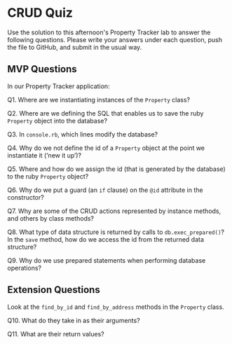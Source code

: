 # CRUD Quiz

Use the solution to this afternoon's Property Tracker lab to answer the following questions. Please write your answers under each question, push the file to GitHub, and submit in the usual way.

## MVP Questions

In our Property Tracker application:

Q1. Where are we instantiating instances of the `Property` class?
<!-- We call for new instances in the console.rb file, which uses the code in our property.rb file -->

Q2. Where are we defining the SQL that enables us to save the ruby `Property` object into the database?
<!-- In the .sql file -->

Q3. In `console.rb`, which lines modify the database?
<!-- property.update() -->

Q4. Why do we not define the id of a `Property` object at the point we instantiate it (‘new it up’)?
<!-- To prevent duplicates of id, making it harder to navigate and identify later on -->

Q5. Where and how do we assign the id (that is generated by the database) to the ruby `Property` object?
<!-- In the .sql file, they are auto created when initialised -->

Q6. Why do we put a guard (an `if` clause) on the `@id` attribute in the constructor?
<!-- to ensure that there is not an id, so one can be assigned when the instance is saved -->

Q7. Why are some of the CRUD actions represented by instance methods, and others by class methods?
<!-- some need to only apply to specific instances, and others (like delete all) should apply to all in the class -->

Q8. What type of data structure is returned by calls to `db.exec_prepared()`? In the `save` method, how do we access the id from the returned data structure?
<!-- array. Accessing the relevent hash in the array and entering the id keyword (then turining it into an integer usually)  -->

Q9. Why do we use prepared statements when performing database operations?
<!-- As we are writing in Ruby, it is important that it translates into SQL -->

## Extension Questions

Look at the `find_by_id` and `find_by_address` methods in the `Property` class.

Q10. What do they take in as their arguments?

Q11. What are their return values?
